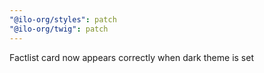 ```yaml
---
"@ilo-org/styles": patch
"@ilo-org/twig": patch
---
```


Factlist card now appears correctly when dark theme is set
